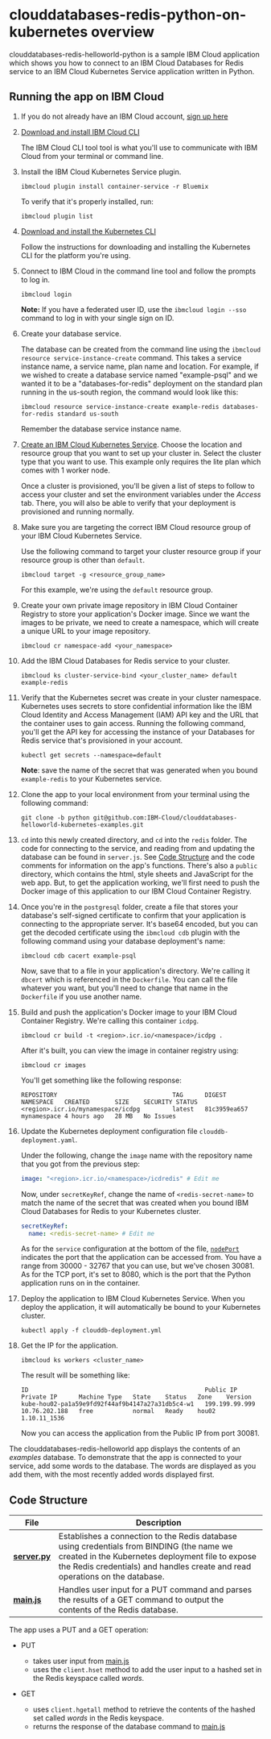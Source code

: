 # clouddatabases-redis-python-on-kubernetes overview

clouddatabases-redis-helloworld-python is a sample IBM Cloud application which shows you how to connect to an IBM Cloud Databases for Redis service to an IBM Cloud Kubernetes Service application written in Python.

## Running the app on IBM Cloud

1. If you do not already have an IBM Cloud account, [sign up here][IBMCloud_signup_url]

2. [Download and install IBM Cloud CLI][Download_IBMCloud_cli]

    The IBM Cloud CLI tool tool is what you'll use to communicate with IBM Cloud from your terminal or command line.

3. Install the IBM Cloud Kubernetes Service plugin.

      ```shell
      ibmcloud plugin install container-service -r Bluemix
      ```

      To verify that it's properly installed, run:

      ```shell
      ibmcloud plugin list
      ```

4. [Download and install the Kubernetes CLI][Download_Kubernetes_cli]

      Follow the instructions for downloading and installing the Kubernetes CLI for the platform you're using.

5. Connect to IBM Cloud in the command line tool and follow the prompts to log in.

      ```shell
      ibmcloud login
      ```

      **Note:** If you have a federated user ID, use the `ibmcloud login --sso` command to log in with your single sign on ID.

6. Create your database service.

      The database can be created from the command line using the `ibmcloud resource service-instance-create` command. This takes a
      service instance name, a service name, plan name and location. For example, if we wished to create a database service named "example-psql" and we wanted it to be a "databases-for-redis" deployment on the standard plan running in the us-south region, the command would look like this:

      ```shell
      ibmcloud resource service-instance-create example-redis databases-for-redis standard us-south
      ```
      Remember the database service instance name.

7. [Create an IBM Cloud Kubernetes Service](https://cloud.ibm.com/containers-kubernetes/overview). Choose the location and resource group that you want to set up your cluster in. Select the cluster type that you want to use. This example only requires the lite plan which comes with 1 worker node.

      Once a cluster is provisioned, you'll be given a list of steps to follow to access your cluster and set the environment variables under the _Access_ tab. There, you will also be able to verify that your deployment is provisioned and running normally.

8. Make sure you are targeting the correct IBM Cloud resource group of your IBM Cloud Kubernetes Service.

      Use the following command to target your cluster resource group if your resource group is other than `default`.

      ```shell
      ibmcloud target -g <resource_group_name>
      ```

      For this example, we're using the `default` resource group.

9. Create your own private image repository in IBM Cloud Container Registry to store your application's Docker image. Since we want the images to be private, we need to create a namespace, which will create a unique URL to your image repository.  

      ```shell
      ibmcloud cr namespace-add <your_namespace>
      ```

10. Add the IBM Cloud Databases for Redis service to your cluster.

      ```shell
      ibmcloud ks cluster-service-bind <your_cluster_name> default example-redis
      ```

11. Verify that the Kubernetes secret was create in your cluster namespace. Kubernetes uses secrets to store confidential information like the IBM Cloud Identity and Access Management (IAM) API key and the URL that the container uses to gain access. Running the following command, you'll get the API key for accessing the instance of your Databases for Redis service that's provisioned in your account.

      ```shell
      kubectl get secrets --namespace=default
      ```

    **Note**: save the name of the secret that was generated when you bound `example-redis` to your Kubernetes service.

12. Clone the app to your local environment from your terminal using the following command:

      ```shell
      git clone -b python git@github.com:IBM-Cloud/clouddatabases-helloworld-kubernetes-examples.git
      ```

13. `cd` into this newly created directory, and `cd` into the `redis` folder. The code for connecting to the service, and reading from and updating the database can be found in `server.js`. See [Code Structure](#code-structure) and the code comments for information on the app's functions. There's also a `public` directory, which contains the html, style sheets and JavaScript for the web app. But, to get the application working, we'll first need to push the Docker image of this application to our IBM Cloud Container Registry.

14. Once you're in the `postgresql` folder, create a file that stores your database's self-signed certificate to confirm that your application is connecting to the appropriate server. It's base64 encoded, but you can get the decoded certificate using the `ibmcloud cdb` plugin with the following command using your database deployment's name:

      ```shell
      ibmcloud cdb cacert example-psql
      ```

      Now, save that to a file in your application's directory. We're calling it `dbcert` which is referenced in the `Dockerfile`. You can call the file whatever you want, but you'll need to change that name in the `Dockerfile` if you use another name.

15. Build and push the application's Docker image to your IBM Cloud Container Registry. We're calling this container `icdpg`.

    ```shell
    ibmcloud cr build -t <region>.icr.io/<namespace>/icdpg .
    ```

    After it's built, you can view the image in container registry using:

    ```shell
    ibmcloud cr images
    ```

    You'll get something like the following response:

    ```shell
    REPOSITORY                                TAG      DIGEST         NAMESPACE   CREATED       SIZE    SECURITY STATUS
    <region>.icr.io/mynamespace/icdpg         latest   81c3959ea657   mynamespace 4 hours ago   28 MB   No Issues
    ```

16. Update the Kubernetes deployment configuration file `clouddb-deployment.yaml`.

    Under the following, change the `image` name with the repository name that you got from the previous step:

    ```yaml
    image: "<region>.icr.io/<namespace>/icdredis" # Edit me
    ```

    Now, under `secretKeyRef`, change the name of `<redis-secret-name>` to match the name of the secret that was created when you bound IBM Cloud Databases for Redis to your Kubernetes cluster.

    ```yaml
    secretKeyRef:
      name: <redis-secret-name> # Edit me
    ```

    As for the `service` configuration at the bottom of the file, [`nodePort`][nodePort_information] indicates the port that the application can be accessed from. You have a range from 30000 - 32767 that you can use, but we've chosen 30081. As for the TCP port, it's set to 8080, which is the port that the Python application runs on in the container.

17. Deploy the application to IBM Cloud Kubernetes Service. When you deploy the application, it will automatically be bound to your Kubernetes cluster.

    ```shell
    kubectl apply -f clouddb-deployment.yml
    ```

18. Get the IP for the application.

    ```shell
    ibmcloud ks workers <cluster_name>
    ```

    The result will be something like:

    ```shell
    ID                                                 Public IP        Private IP      Machine Type   State    Status   Zone    Version
    kube-hou02-pa1a59e9fd92f44af9b4147a27a31db5c4-w1   199.199.99.999   10.76.202.188   free           normal   Ready    hou02   1.10.11_1536
    ```

    Now you can access the application from the Public IP from port 30081.

The clouddatabases-redis-helloworld app displays the contents of an _examples_ database. To demonstrate that the app is connected to your service, add some words to the database. The words are displayed as you add them, with the most recently added words displayed first.

## Code Structure

| File | Description |
| ---- | ----------- |
|[**server.py**](server.py)|Establishes a connection to the Redis database using credentials from BINDING (the name we created in the Kubernetes deployment file to expose the Redis credentials) and handles create and read operations on the database. |
|[**main.js**](public/javascripts/main.js)|Handles user input for a PUT command and parses the results of a GET command to output the contents of the Redis database.|

The app uses a PUT and a GET operation:

- PUT
  - takes user input from [main.js](public/javascript/main.js)
  - uses the `client.hset` method to add the user input to a hashed set in the Redis keyspace called _words_.

- GET
  - uses `client.hgetall` method to retrieve the contents of the hashed set called _words_ in the Redis keyspace.
  - returns the response of the database command to [main.js](public/javascript/main.js)



[databases_for_redis_url]: https://console.bluemix.net/catalog/services/databases-for-redis/
[IBMCloud_signup_url]: https://console.bluemix.net/registration/?cm_mmc=Display-SampleApp-_-IBMCloudSampleApp-DatabasesForRedis
[Download_IBMCloud_cli]: https://console.bluemix.net/docs/cli/reference/bluemix_cli/download_cli.html
[Download_Kubernetes_cli]: https://kubernetes.io/docs/tasks/tools/install-kubectl/
[nodePort_information]: https://console.bluemix.net/docs/containers/cs_nodeport.html#nodeport